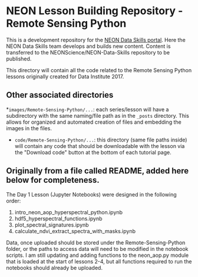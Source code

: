 # NEON Lesson Building Repository - Remote Sensing Python
This is a development repository for the
<a href="http://www.neondataskills.org" target="_blank">NEON Data Skills portal</a>. 
Here the NEON Data Skills team develops and builds new content. Content is 
transferred to the NEONScience/NEON-Data-Skills repository to be published. 

This directory will contain all the code related to the Remote Sensing Python
lessons originally created for Data Institute 2017. 


## Other associated directories

*`images/Remote-Sensing-Python/...`: each series/lesson will have a subdirectory with the same naming/file
path as in the `_posts` directory. This allows for organized and automated 
creation of files and embedding the images in the files.  
* `code/Remote-Sensing-Python/...`: this directory (same file paths inside) will contain any code that 
should be downloadable with the lesson via the "Download code" button at the 
bottom of each tutorial page. 

## Originally from a file called README, added here below for completeness.

The Day 1 Lesson (Jupyter Notebooks) were designed in the following order:

1. intro_neon_aop_hyperspectral_python.ipynb
2. hdf5_hyperspectral_functions.ipynb
3. plot_spectral_signatures.ipynb
4. calculate_ndvi_extract_spectra_with_masks.ipynb

Data, once uploaded should be stored under the Remote-Sensing-Python folder, or the paths to access data will need to be modified in the notebook scripts.
I am still updating and adding functions to the neon_aop.py module that is loaded at the start of lessons 2-4, but all functions required to run the notebooks should already be uploaded.
